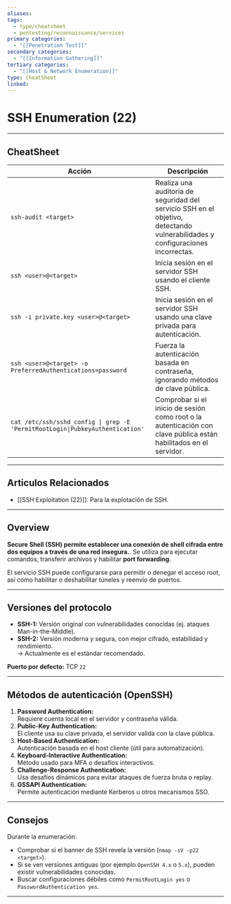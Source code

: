 ```yaml
---
aliases:
tags:
  - type/cheatsheet
  - pentesting/reconnaissance/services
primary categories:
  - "[[Penetration Test]]"
secondary categories:
  - "[[Information Gathering]]"
tertiary categories:
  - "[[Host & Network Enumeration]]"
type: CheatSheet
linked:
---
```

# SSH Enumeration (22)

***

## CheatSheet

| **Acción**                                                                    | **Descripción**                                                                                                                |
| ----------------------------------------------------------------------------- | ------------------------------------------------------------------------------------------------------------------------------ |
| `ssh-audit <target>`                                                          | Realiza una auditoría de seguridad del servicio SSH en el objetivo, detectando vulnerabilidades y configuraciones incorrectas. |
| `ssh <user>@<target>`                                                         | Inicia sesión en el servidor SSH usando el cliente SSH.                                                                        |
| `ssh -i private.key <user>@<target>`                                          | Inicia sesión en el servidor SSH usando una clave privada para autenticación.                                                  |
| `ssh <user>@<target> -o PreferredAuthentications=password`                    | Fuerza la autenticación basada en contraseña, ignorando métodos de clave pública.                                              |
| `cat /etc/ssh/sshd_config \| grep -E 'PermitRootLogin\|PubkeyAuthentication'` | Comprobar si el inicio de sesión como root o la autenticación con clave pública están habilitados en el servidor.              |

---

## Articulos Relacionados

- [[SSH Exploitation (22)]]: Para la explotación de SSH. 

---

## Overview

**Secure Shell (SSH) permite establecer una conexión de shell cifrada entre dos equipos a través de una red insegura.**.
Se utiliza para ejecutar comandos, transferir archivos y habilitar **port forwarding**.

El servicio SSH puede configurarse para permitir o denegar el acceso root, así como habilitar o deshabilitar túneles y reenvío de puertos.  

---

## Versiones del protocolo

- **SSH-1:** Versión original con vulnerabilidades conocidas (ej. ataques Man-in-the-Middle).
- **SSH-2:** Versión moderna y segura, con mejor cifrado, estabilidad y rendimiento.  
    → Actualmente es el estándar recomendado.

**Puerto por defecto:** TCP `22`

---

## Métodos de autenticación (OpenSSH)

1. **Password Authentication:**  
    Requiere cuenta local en el servidor y contraseña válida.
2. **Public-Key Authentication:**  
    El cliente usa su clave privada, el servidor valida con la clave pública.
3. **Host-Based Authentication:**  
    Autenticación basada en el host cliente (útil para automatización).
4. **Keyboard-Interactive Authentication:**  
    Método usado para MFA o desafíos interactivos.
5. **Challenge-Response Authentication:**  
    Usa desafíos dinámicos para evitar ataques de fuerza bruta o replay.
6. **GSSAPI Authentication:**  
    Permite autenticación mediante Kerberos u otros mecanismos SSO.

---

## Consejos

Durante la enumeración:

- Comprobar si el banner de SSH revela la versión (`nmap -sV -p22 <target>`).
- Si se ven versiones antiguas (por ejemplo `OpenSSH 4.x` o `5.x`), pueden existir vulnerabilidades conocidas.
- Buscar configuraciones débiles como `PermitRootLogin yes` o `PasswordAuthentication yes`.

---
